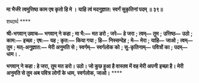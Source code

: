 **मा भैर्जरे त्वमुत्तिष्ठ काम एष कृतो हि मे ।** **याहि त्वं मदनुज्ञात: स्वर्गं सुकृतिनां पदम् ॥ ३९॥** 

शब्दार्थ **** 

**श्री-भगवान् उवाच—** **भगवान् ने कहा** **; मा भै:—** **मत डरो** **; जरे—** **हे जरा** **; त्वम्—** **तुम** **; उत्तिष्ठ—** **उठो** **; काम:—** **इच्छा** **; एष:—** **यह** **; कृत:—** **किया गया** **; हि—** **निस्सन्देह** **; मे—** **मेरा** **; याहि—** **जाओ** **; त्वम्—** **तुम** **; मत्-अनुज्ञात:—** **मेरी अनुमति से** **; स्वर्गम्—** **स्वर्गलोक को** **; सु-कृतिनाम्—** **पवित्रों का** **; पदम्—** **धाम।** **.** 

**भगवान् ने कहा : हे जरा, तुम मत डरो। उठो। जो कुछ हुआ है वास्तव में वह मेरी अपनी** **इच्छा है। मेरी अनुमति से तुम अब पवित्र लोगों के धाम, स्वर्गलोक, जाओ।** **** 